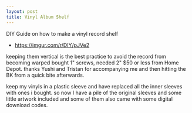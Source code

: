 ```yaml
---
layout: post
title: Vinyl Album Shelf
---
```


DIY Guide on how to make a vinyl record shelf

- <https://imgur.com/r/DIY/pJVe2>

keeping them vertical is the best practice to avoid the record from becoming warped
bought 1" screws, needed 2"
$50 or less from Home Depot. thanks Yushi and Tristan for accompanying me and then hitting the BK from a quick bite afterwards.

keep my vinyls in a plastic sleeve and have replaced all the inner sleeves with ones i bought. so now I have a pile of the original sleeves and some little artwork included and some of them also came with some digital download codes.
